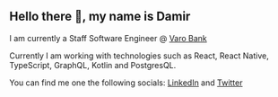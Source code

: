 ## Hello there 👋, my name is Damir

I am currently a Staff Software Engineer @ [Varo Bank](https://github.com/VaroBank)

Currently I am working with technologies such as React, React Native, TypeScript, GraphQL, Kotlin and PostgresQL.

You can find me one the following socials: [LinkedIn](https://www.linkedin.com/in/damirharambasic) and [Twitter](https://www.x.com/damdeez)
<!--
**damdeez/damdeez** is a ✨ _special_ ✨ repository because its `README.md` (this file) appears on your GitHub profile.

Here are some ideas to get you started:

- 🔭 I’m currently working on ...
- 🌱 I’m currently learning ...
- 👯 I’m looking to collaborate on ...
- 🤔 I’m looking for help with ...
- 💬 Ask me about ...
- 📫 How to reach me: ...
- 😄 Pronouns: ...
- ⚡ Fun fact: ...
-->
